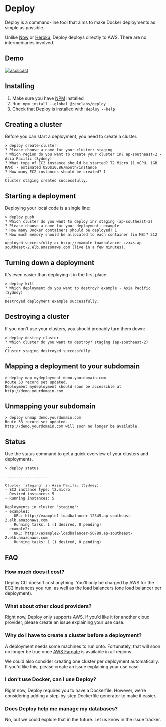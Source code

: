# Deploy

Deploy is a command-line tool that aims to make Docker deployments as simple as possible.

Unlike [Now](https://zeit.co/now) or [Heroku](https://devcenter.heroku.com/articles/heroku-cli), Deploy deploys directly to AWS. There are no intermediaries involved.

## Demo

[![asciicast](https://asciinema.org/a/153571.png)](https://asciinema.org/a/153571)

## Installing

1. Make sure you have [NPM](https://www.npmjs.com/get-npm) installed
2. Run: `npm install --global @zenclabs/deploy`
3. Check that Deploy is installed with: `deploy --help`

## Creating a cluster

Before you can start a deployment, you need to create a cluster.

```shell
> deploy create-cluster
? Please choose a name for your cluster: staging
? Which region do you want to create your cluster in? ap-southeast-2 - Asia Pacific (Sydney)
? What type of EC2 instance should be started? T2 Micro (1 vCPU, 1GB RAM) - estimated USD$10.86/month/instance
? How many EC2 instances should be created? 1
...
Cluster staging created successfully.
```

## Starting a deployment

Deploying your local code is a single line:

```shell
> deploy push
? Which cluster do you want to deploy in? staging (ap-southeast-2)
? Please choose a name for your deployment: example
? How many Docker containers should be deployed? 1
? How much memory should be allocated to each container (in MB)? 512
...
Deployed successfully at http://example-loadbalancer-12345.ap-southeast-2.elb.amazonaws.com (live in a few minutes).
```

## Turning down a deployment

It's even easier than deploying it in the first place:

```shell
> deploy kill
? Which deployment do you want to destroy? example - Asia Pacific (Sydney)
...
Destroyed deployment example successfully.
```

## Destroying a cluster

If you don't use your clusters, you should probably turn them down:

```shell
> deploy destroy-cluster
? Which cluster do you want to destroy? staging (ap-southeast-2)
...
Cluster staging destroyed successfully.
```

## Mapping a deployment to your subdomain

```shell
> deploy map mydeployment demo.yourdomain.com
Route 53 record set updated.
Deployment mydeployment should soon be accessible at http://demo.yourdomain.com
```

## Unmapping your subdomain

```shell
> deploy unmap demo.yourdomain.com
Route 53 record set updated.
http://demo.yourdomain.com will soon no longer be available.
```

## Status

Use the status command to get a quick overview of your clusters and deployments.

```
> deploy status

-------------------

Cluster 'staging' in Asia Pacific (Sydney):
- EC2 instance type: t2.micro
- Desired instances: 5
- Running instances: 5

Deployments in cluster 'staging':
- example1:
    URL: http://example1-loadbalancer-12345.ap-southeast-2.elb.amazonaws.com
    Running tasks: 1 (1 desired, 0 pending)
- example2:
    URL: http://example2-loadbalancer-56789.ap-southeast-2.elb.amazonaws.com
    Running tasks: 1 (1 desired, 0 pending)
```

## FAQ

### How much does it cost?

Deploy CLI doesn't cost anything. You'll only be charged by AWS for the EC2 instances you run, as well as the load balancers (one load balancer per deployment).

### What about other cloud providers?

Right now, Deploy only supports AWS. If you'd like it for another cloud provider, please create an issue explaining your use case.

### Why do I have to create a cluster before a deployment?

A deployment needs some machines to run onto. Fortunately, that will soon no longer be true once [AWS Fargate](https://aws.amazon.com/fargate/) is available in all regions.

We could also consider creating one cluster per deployment automatically. If you'd like this, please create an issue explaining your use case.

### I don't use Docker, can I use Deploy?

Right now, Deploy requires you to have a Dockerfile. However, we're considering adding a step-by-step Dockerfile generator to make it easier.

### Does Deploy help me manage my databases?

No, but we could explore that in the future. Let us know in the issue tracker.
